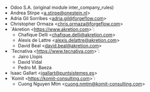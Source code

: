 - Odoo S.A. (original module inter_company_rules)
- Andrea Stirpe \<<a.stirpe@onestein.nl>\>
- Adria Gil Sorribes \<<adria.gil@forgeflow.com>\>
- Christopher Ormaza \<<chris.ormaza@forgeflow.com>\>
- \`Akretion \<<https://www.akretion.com>\>\`:
  - Chafique Delli \<<chafique.delli@akretion.com>\>
  - Alexis de Lattre \<<alexis.delattre@akretion.com>\>
  - David Beal \<<david.beal@akretion.com>\>
- \`Tecnativa \<<https://www.tecnativa.com>\>\`:
  - Jairo Llopis
  - David Vidal
  - Pedro M. Baeza
- Isaac Gallart \<<igallart@puntsistemes.es>\>
- \`Komit \<<https://komit-consulting.com>\>\`:
  - Cuong Nguyen Mtm \<<cuong.nmtm@komit-consulting.com>\>
